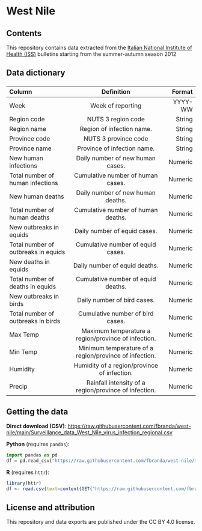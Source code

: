 # West Nile

## Contents

This repository contains data extracted from the [Italian National Institute of Health (ISS)](https://www.epicentro.iss.it/westnile/bollettino) bulletins starting from the summer-autumn season 2012


## Data dictionary

### 

| Column      | Definition | Format     |
| :---        |    :----:   |          ---: |
| Week     |  Week of reporting       | YYYY-WW   |
| Region code| NUTS 3 region code | String |
| Region name | Region of infection name. | String |
| Province code | NUTS 3 province code | String |
| Province name | Province of infection name. | String |
| New human infections | Daily number of new human cases. | Numeric |
| Total number of human infections	 | Cumulative number of human cases.	 | Numeric |
| New human deaths | Daily number of new human deaths. | Numeric |
| Total number of human deaths	 | Cumulative number of human deaths.	 | Numeric |
| New outbreaks in equids | Daily number of equid cases. | Numeric |
| Total number of outbreaks in equids	 | Cumulative number of equid cases.	 | Numeric |
| New deaths in equids | Daily number of equid deaths. | Numeric |
| Total number of deaths in equids	 | Cumulative number of equid deaths.	 | Numeric |
| New outbreaks in birds | Daily number of bird cases. | Numeric |
| Total number of outbreaks in birds	 | Cumulative number of bird cases.	 | Numeric |
| Max Temp	 | Maximum temperature a region/province of infection. | Numeric |
| Min Temp		| Minimum temperature of a region/province of infection.  | Numeric |
| Humidity	 | Humidity of a region/province of infection. | Numeric |
| Precip	 | Rainfall intensity of a region/province of infection. | Numeric |


## Getting the data

**Direct download (CSV)**: https://raw.githubusercontent.com/fbranda/west-nile/main/Surveillance_data_West_Nile_virus_infection_regional.csv

**Python** (requires `pandas`):
```python
import pandas as pd
df = pd.read_csv("https://raw.githubusercontent.com/fbranda/west-nile/main/Surveillance_data_West_Nile_virus_infection_regional.csv")
```

**R** (requires `httr`):
```r
library(httr)
df <- read.csv(text=content(GET("https://raw.githubusercontent.com/fbranda/west-nile/main/Surveillance_data_West_Nile_virus_infection_regional.csv")))
```


## License and attribution

This repository and data exports are published under the CC BY 4.0 license.


